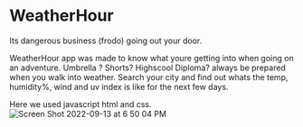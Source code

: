 # WeatherHour

Its dangerous business (frodo) going out your door. 

WeatherHour app was made to know what youre getting into when going on an adventure.
Umbrella ? Shorts? Highscool Diploma? always be prepared when you walk into weather.
Search your city and find out whats the temp, humidity%, wind and uv index is like for the next few days. 


Here we used javascript html and css. 
![Screen Shot 2022-09-13 at 6 50 04 PM](https://user-images.githubusercontent.com/110855674/190040916-81796c69-7ce9-4801-939b-2210385ebe81.png)
